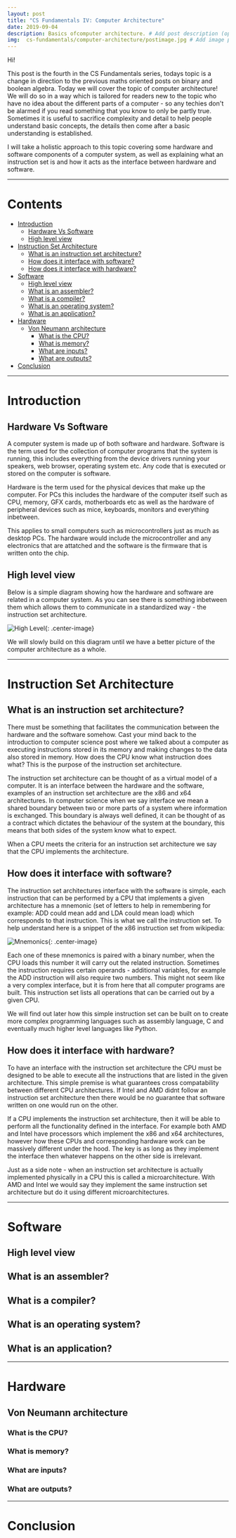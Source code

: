 ```yaml
---
layout: post
title: "CS Fundamentals IV: Computer Architecture"
date: 2019-09-04
description: Basics ofcomputer architecture. # Add post description (optional)
img:  cs-fundamentals/computer-architecture/postimage.jpg # Add image post (optional)
---
```


Hi!

This post is the fourth in the CS Fundamentals series, todays topic is a change in direction to the previous maths oriented posts on binary and boolean algebra. Today we will cover the topic of computer architecture! We will do so in a way which is tailored for readers new to the topic who have no idea about the different parts of a computer - so any techies don't be alarmed if you read something that you know to only be partly true. Sometimes it is useful to sacrifice complexity and detail to help people understand basic concepts, the details then come after a basic understanding is established.

I will take a holistic approach to this topic covering some hardware and software components of a computer system, as well as explaining what an instruction set is and how it acts as the interface between hardware and software.

---

# Contents
<!-- MarkdownTOC autolink="true" -->

- [Introduction](#introduction)
	- [Hardware Vs Software](#hardware-vs-software)
	- [High level view](#high-level-view)
- [Instruction Set Architecture](#instruction-set-architecture)
	- [What is an instruction set architecture?](#what-is-an-instruction-set-architecture)
	- [How does it interface with software?](#how-does-it-interface-with-software)
	- [How does it interface with hardware?](#how-does-it-interface-with-hardware)
- [Software](#software)
	- [High level view](#high-level-view-1)
	- [What is an assembler?](#what-is-an-assembler)
	- [What is a compiler?](#what-is-a-compiler)
	- [What is an operating system?](#what-is-an-operating-system)
	- [What is an application?](#what-is-an-application)
- [Hardware](#hardware)
	- [Von Neumann architecture](#von-neumann-architecture)
		- [What is the CPU?](#what-is-the-cpu)
		- [What is memory?](#what-is-memory)
		- [What are inputs?](#what-are-inputs)
		- [What are outputs?](#what-are-outputs)
- [Conclusion](#conclusion)

<!-- /MarkdownTOC -->

---

# Introduction

## Hardware Vs Software 

A computer system is made up of both software and hardware. Software is the term used for the collection of computer programs that the system is running, this includes everything from the device drivers running your speakers, web browser, operating system etc. Any code that is executed or stored on the computer is software.

Hardware is the term used for the physical devices that make up the computer. For PCs this includes the hardware of the computer itself such as CPU, memory, GFX cards, motherboards etc as well as the hardware of peripheral devices such as mice, keyboards, monitors and everything inbetween.

This applies to small computers such as microcontrollers just as much as desktop PCs. The hardware would include the microcontroller and any electronics that are attatched and the software is the firmware that is written onto the chip.


## High level view

Below is a simple diagram showing how the hardware and software are related in a computer system. As you can see there is something inbetween them which allows them to communicate in a standardized way - the instruction set architecture.

![High Level](/assets/img/cs-fundamentals/computer-architecture/high-level.jpg){: .center-image}

We will slowly build on this diagram until we have a better picture of the computer architecture as a whole.

---

# Instruction Set Architecture

## What is an instruction set architecture?

There must be something that facilitates the communication between the hardware and the software somehow. Cast your mind back to the introduction to computer science post where we talked about a computer as executing instructions stored in its memory and making changes to the data also stored in memory. How does the CPU know what instruction does what? This is the purpose of the instruction set architecture.

The instruction set architecture can be thought of as a virtual model of a computer. It is an interface between the hardware and the software, examples of an instruction set architecture are the x86 and x64 architectures. In computer science when we say interface we mean a shared boundary between two or more parts of a system where information is exchanged. This boundary is always well defined, it can be thought of as a contract which dictates the behaviour of the system at the boundary, this means that both sides of the system know what to expect.

When a CPU meets the criteria for an instruction set architecture we say that the CPU implements the architecture.

## How does it interface with software?

The instruction set architectures interface with the software is simple, each instruction that can be performed by a CPU that implements a given architecture has a mnemonic (set of letters to help in remembering for example: ADD could mean add and LDA could mean load) which corresponds to that instruction. This is what we call the instruction set. To help understand here is a snippet of the x86 instruction set from wikipedia:

![Mnemonics](/assets/img/cs-fundamentals/computer-architecture/mnemonic.jpg){: .center-image}

Each one of these mnemonics is paired with a binary number, when the CPU loads this number it will carry out the related instruction. Sometimes the instruction requires certain operands - additional variables, for example the ADD instruction will also require two numbers. This might not seem like a very complex interface, but it is from here that all computer programs are built. This instruction set lists all operations that can be carried out by a given CPU.

We will find out later how this simple instruction set can be built on to create more complex programming languages such as assembly language, C and eventually much higher level languages like Python.


## How does it interface with hardware?

To have an interface with the instruction set architecture the CPU must be designed to be able to execute all the instructions that are listed in the given architecture. This simple premise is what guarantees cross compatability between different CPU architectures. If Intel and AMD didnt follow an instruction set architecture then there would be no guarantee that software written on one would run on the other.

If a CPU implements the instruction set architecture, then it will be able to perform all the functionality defined in the interface. For example both AMD and Intel have processors which implement the x86 and x64 architectures, however how these CPUs and corresponding hardware work can be massively different under the hood. The key is as long as they implement the interface then whatever happens on the other side is irrelevant.

Just as a side note - when an instruction set architecture is actually implemented physically in a CPU this is called a microarchitecture. With AMD and Intel we would say they implement the same instruction set architecture but do it using different microarchitectures.

---

# Software

## High level view

## What is an assembler?

## What is a compiler?

## What is an operating system?

## What is an application?

---

# Hardware

## Von Neumann architecture

### What is the CPU?

### What is memory?

### What are inputs?

### What are outputs?

---

# Conclusion